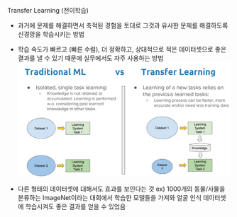 Transfer Learning (전이학습)
- 과거에 문제를 해결하면서 축적된 경험을 토대로 그것과 유사한 문제를 해결하도록 신경망을 학습시키는 방법
- 학습 속도가 빠르고 (빠른 수렴), 더 정확하고, 상대적으로 적은 데이터셋으로 좋은 결과를 낼 수 있기 때문에 실무에서도 자주 사용하는 방법
![Transfer_Learning](data/Transfer_Learning.png)

-   다른 형태의 데이터셋에 대해서도 효과를 보인다는 것
    ex) 1000개의 동물/사물을 분류하는 ImageNet이라는 대회에서 학습한 모델들을 가져와 얼굴 인식 데이터셋에 학습시켜도 좋은 결과를 얻을 수 있었음
